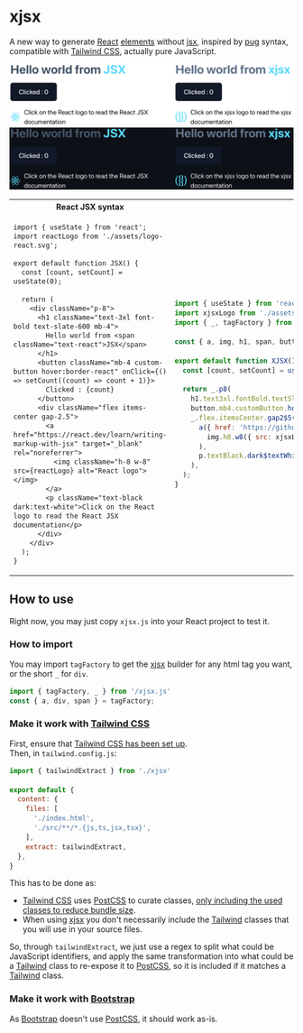 # xjsx
A new way to generate [React](https://react.dev/) [elements](https://react.dev/reference/react/createElement) without [jsx](https://wikipedia.org/wiki/JSX_(JavaScript)), inspired by [pug](https://pugjs.org) syntax, compatible with [Tailwind CSS](https://tailwindcss.com), actually pure JavaScript.

![xjsx demo screen](/assets/screen-xjsx-react-light.png?raw=true#gh-light-mode-only)
![xjsx demo screen](/assets/screen-xjsx-react-dark.png?raw=true#gh-dark-mode-only)

<table>
<tr>
<th>React JSX syntax</th>
<th>js-without-x</th>
</tr>
<tr>
<td>

```JSX
import { useState } from 'react';
import reactLogo from './assets/logo-react.svg';

export default function JSX() {
  const [count, setCount] = useState(0);

  return (
    <div className="p-8">
      <h1 className="text-3xl font-bold text-slate-600 mb-4">
        Hello world from <span className="text-react">JSX</span>
      </h1>
      <button className="mb-4 custom-button hover:border-react" onClick={() => setCount((count) => count + 1)}>
        Clicked : {count}
      </button>
      <div className="flex items-center gap-2.5">
        <a href="https://react.dev/learn/writing-markup-with-jsx" target="_blank" rel="noreferrer">
          <img className="h-8 w-8" src={reactLogo} alt="React logo"></img>
        </a>
        <p className="text-black dark:text-white">Click on the React logo to read the React JSX documentation</p>
      </div>
    </div>
  );
}
```

</td>
<td>

```JavaScript
import { useState } from 'react';
import xjsxLogo from './assets/logo-xjsx.svg';
import { _, tagFactory } from '../xjsx';

const { a, img, h1, span, button, p } = tagFactory;

export default function XJSX() {
  const [count, setCount] = useState(0);

  return _.p8(
    h1.text3xl.fontBold.textSlate500.mb4('Hello world from ', span.textReact`xjsx`),
    button.mb4.customButton.hover$borderReact({ onClick: () => setCount((count) => count + 1) })`Clicked : ${count}`,
    _.flex.itemsCenter.gap2$5(
      a({ href: 'https://github.com/c4ffein/xjsx', target: '_blank', rel: 'noreferrer' })(
        img.h8.w8({ src: xjsxLogo, alt: 'xjsx logo' })(),
      ),
      p.textBlack.dark$textWhite`Click on the xjsx logo to read the xjsx documentation`,
    ),
  );
}
```

</td>
</tr>
</table>

## How to use
Right now, you may just copy `xjsx.js` into your React project to test it.

### How to import
You may import `tagFactory` to get the [xjsx](https://github.com/c4ffein/xjsx) builder for any html tag you want, or the short `_` for `div`.
```JavaScript
import { tagFactory, _ } from '/xjsx.js'
const { a, div, span } = tagFactory;
```

### Make it work with [Tailwind CSS](https://tailwindcss.com)
First, ensure that [Tailwind CSS has been set up](https://tailwindcss.com/docs/guides/vite).  
Then, in `tailwind.config.js`:
```JavaScript
import { tailwindExtract } from './xjsx'

export default {
  content: {
    files: [
      './index.html',
      './src/**/*.{js,ts,jsx,tsx}',
    ],
    extract: tailwindExtract,
  },
}
```
This has to be done as:
- [Tailwind CSS](https://tailwindcss.com) uses [PostCSS](https://postcss.org) to curate classes, [only including the used classes to reduce bundle size](https://tailwindcss.com/docs/content-configuration#class-detection-in-depth).
- When using [xjsx](https://github.com/c4ffein/xjsx) you don't necessarily include the [Tailwind](https://tailwindcss.com) classes that you will use in your source files.

So, through `tailwindExtract`, we just use a regex to split what could be JavaScript identifiers, and apply the same transformation into what could be a [Tailwind](https://tailwindcss.com) class to re-expose it to [PostCSS](https://postcss.org), so it is included if it matches a [Tailwind](https://tailwindcss.com) class.

### Make it work with [Bootstrap](https://getbootstrap.com)
As [Bootstrap](https://getbootstrap.com) doesn't use [PostCSS](https://postcss.org), it should work as-is.
